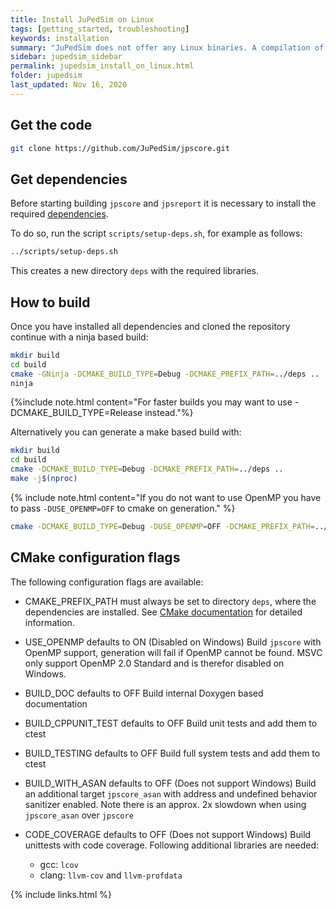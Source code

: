 ```yaml
---
title: Install JuPedSim on Linux
tags: [getting_started, troubleshooting]
keywords: installation
summary: "JuPedSim does not offer any Linux binaries. A compilation of the code is necessary."
sidebar: jupedsim_sidebar
permalink: jupedsim_install_on_linux.html
folder: jupedsim
last_updated: Nov 16, 2020
---
```


## Get the code 

```bash
git clone https://github.com/JuPedSim/jpscore.git
```

## Get dependencies

Before starting building `jpscore` and `jpsreport` it is necessary to install the required [dependencies](jupedsim_requirements.html).

To do so, run the script `scripts/setup-deps.sh`, for example as follows:

```bash
../scripts/setup-deps.sh
```

This creates a new directory `deps` with the required libraries.

## How to build
Once you have installed all dependencies and cloned the repository continue
with a ninja based build:
```bash
mkdir build
cd build
cmake -GNinja -DCMAKE_BUILD_TYPE=Debug -DCMAKE_PREFIX_PATH=../deps ..
ninja
```

{%include note.html content="For faster builds you may want to use -DCMAKE_BUILD_TYPE=Release instead."%}

Alternatively you can generate a make based build with:
```bash
mkdir build
cd build
cmake -DCMAKE_BUILD_TYPE=Debug -DCMAKE_PREFIX_PATH=../deps ..
make -j$(nproc)
```

{% include note.html content="If you do not want to use OpenMP you have to pass `-DUSE_OPENMP=OFF` to cmake on generation." %}
```bash
cmake -DCMAKE_BUILD_TYPE=Debug -DUSE_OPENMP=OFF -DCMAKE_PREFIX_PATH=../deps ..
```

## CMake configuration flags

The following configuration flags are available:

- CMAKE_PREFIX_PATH must always be set to directory `deps`, where the dependencies are installed. See [CMake documentation](https://cmake.org/cmake/help/latest/variable/CMAKE_PREFIX_PATH.html) for detailed information.

- USE_OPENMP defaults to ON (Disabled on Windows)
Build `jpscore` with OpenMP support, generation will fail if OpenMP cannot be
found.
MSVC only support OpenMP 2.0 Standard and is therefor disabled on Windows.

- BUILD_DOC defaults to OFF
Build internal Doxygen based documentation

- BUILD_CPPUNIT_TEST defaults to OFF
Build unit tests and add them to ctest

- BUILD_TESTING defaults to OFF
Build full system tests and add them to ctest

- BUILD_WITH_ASAN defaults to OFF (Does not support Windows)
Build an additional target `jpscore_asan` with address and undefined behavior
sanitizer enabled. Note there is an approx. 2x slowdown when using
`jpscore_asan` over `jpscore`

- CODE_COVERAGE defaults to OFF (Does not support Windows)
Build unittests with code coverage. Following additional libraries are needed:
    - gcc: `lcov`
    - clang: `llvm-cov` and `llvm-profdata`

{% include links.html %}

